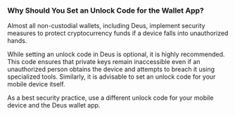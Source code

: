 ### Why Should You Set an Unlock Code for the Wallet App?

Almost all non-custodial wallets, including Deus, implement security measures to protect cryptocurrency funds if a device falls into unauthorized hands.

While setting an unlock code in Deus is optional, it is highly recommended. This code ensures that private keys remain inaccessible even if an unauthorized person obtains the device and attempts to breach it using specialized tools. Similarly, it is advisable to set an unlock code for your mobile device itself.

As a best security practice, use a different unlock code for your mobile device and the Deus wallet app.